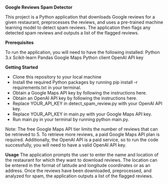 **Google Reviews Spam Detector**

This project is a Python application that downloads Google reviews for a given restaurant, preprocesses the reviews, and uses a pre-trained machine learning model to detect spam reviews. The application then flags any detected spam reviews and outputs a list of the flagged reviews.

**Prerequisites**

To run the application, you will need to have the following installed:
Python 3.x
Scikit-learn
Pandas
Google Maps Python client
OpenAI API key


**Getting Started**

- Clone this repository to your local machine 
- Install the required Python packages by running pip install -r requirements.txt in your terminal.
- Obtain a Google Maps API key by following the instructions here.
- Obtain an OpenAI API key by following the instructions here.
- Replace YOUR_API_KEY in detect_spam_review.py with your OpenAI API key.
- Replace YOUR_API_KEY in main.py with your Google Maps API key.
- Run main.py in your terminal by running python main.py.

Note: The free Google Maps API tier limits the number of reviews that can be retrieved to 5. To retrieve more reviews, a paid Google Maps API plan is required. Additionally, the OpenAI API is a paid service, so to run the code successfully, you will need to have a valid OpenAI API key.

**Usage**
The application prompts the user to enter the name and location of the restaurant for which they want to download reviews. The location can be entered in the format of latitude and longitude coordinates or as an address. Once the reviews have been downloaded, preprocessed, and analyzed for spam, the application outputs a list of the flagged reviews.
